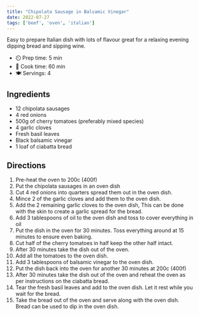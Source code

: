 ```yaml
---
title: "Chipolata Sausage in Balsamic Vinegar"
date: 2022-07-27
tags: ['beef', 'oven', 'italian']
---
```


Easy to prepare Italian dish with lots of flavour great for a relaxing evening dipping bread and sipping wine.

- ⏲️ Prep time: 5 min
- 🍳 Cook time: 60 min
- 🍽️ Servings: 4

## Ingredients

- 12 chipolata sausages
- 4 red onions
- 500g of cherry tomatoes (preferably mixed species)
- 4 garlic cloves
- Fresh basil leaves
- Black balsamic vinegar
- 1 loaf of ciabatta bread

## Directions

1. Pre-heat the oven to 200c (400f)
2. Put the chipolata sausages in an oven dish
3. Cut 4 red onions into quarters spread them out in the oven dish.
4. Mince 2 of the garlic cloves and add them to the oven dish.
5. Add the 2 remaining garlic cloves to the oven dish, This can be done with the skin to create a garlic spread for the bread.
6. Add 3 tablespoons of oil to the oven dish and toss to cover everything in oil
7. Put the dish in the oven for 30 minutes. Toss everything around at 15 minutes to ensure even baking.
8. Cut half of the cherry tomatoes in half keep the other half intact.
9. After 30 minutes take the dish out of the oven.
10. Add all the tomatoes to the oven dish.
11. Add 3 tablespoons of balsamic vinegar to the oven dish.
12. Put the dish back into the oven for another 30 minutes at 200c (400f)
13. After 30 minutes take the dish out of the oven and reheat the oven as per instructions on the ciabatta bread.
14. Tear the fresh basil leaves and add to the oven dish. Let it rest while you wait for the bread.
15. Take the bread out of the oven and serve along with the oven dish. Bread can be used to dip in the oven dish.
